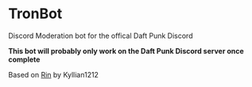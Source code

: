 # TronBot
Discord Moderation bot for the offical Daft Punk Discord

**This bot will probably only work on the Daft Punk Discord server once complete**

Based on [Rin](https://github.com/kyllian1212/Rin-rewrite) by Kyllian1212

